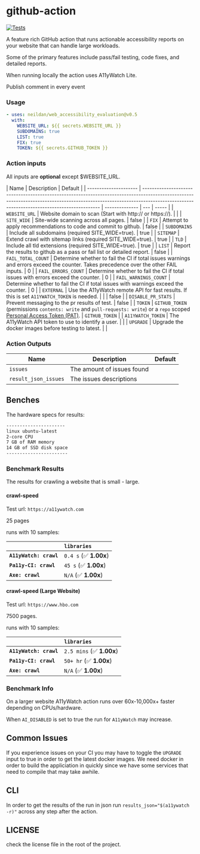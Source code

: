 # github-action

[![Tests](https://github.com/a11ywatch/github-actions/actions/workflows/action.yml/badge.svg)](https://github.com/a11ywatch/github-actions/actions/workflows/action.yml)

A feature rich GitHub action that runs actionable accessibility reports on your website that can handle large workloads.

Some of the primary features include pass/fail testing, code fixes, and detailed reports.

When running locally the action uses A11yWatch Lite.

Publish comment in every event

### Usage

```yaml
- uses: neildan/web_accessibility_evaluation@v0.5
  with:
    WEBSITE_URL: ${{ secrets.WEBSITE_URL }}
    SUBDOMAINS: true
    LIST: true
    FIX: true
    TOKEN: ${{ secrets.GITHUB_TOKEN }}
```

### Action inputs

All inputs are **optional** except $WEBSITE_URL.

| Name                  | Description                                                                                                                                                                                                              | Default        |
| --------------------- | ------------------------------------------------------------------------------------------------------------------------------------------------------------------------------------------------------------------------ | -------------- | --- | ----- |
| `WEBSITE_URL`         | Website domain to scan (Start with http:// or https://).                                                                                                                                                                 |                |
| `SITE_WIDE`           | Site-wide scanning across all pages.                                                                                                                                                                                     | false          |
| `FIX`                 | Attempt to apply recommendations to code and commit to github.                                                                                                                                                           | false          |
| `SUBDOMAINS`          | Include all subdomains (required SITE_WIDE=true).                                                                                                                                                                        | true           |
| `SITEMAP`             | Extend crawl with sitemap links (required SITE_WIDE=true).                                                                                                                                                               | true           |
| `TLD`                 | Include all tld extensions (required SITE_WIDE=true).                                                                                                                                                                    | true           |
| `LIST`                | Report the results to github as a pass or fail list or detailed report.                                                                                                                                                  | false          |
| `FAIL_TOTAL_COUNT`    | Determine whether to fail the CI if total issues warnings and errors exceed the counter. Takes precedence over the other FAIL inputs.                                                                                    | 0              |
| `FAIL_ERRORS_COUNT`   | Determine whether to fail the CI if total issues with errors exceed the counter.                                                                                                                                         | 0              |
| `FAIL_WARNINGS_COUNT` | Determine whether to fail the CI if total issues with warnings exceed the counter.                                                                                                                                       | 0              |
| `EXTERNAL`            | Use the A11yWatch remote API for fast results. If this is set `A11YWATCH_TOKEN` is needed.                                                                                                                               |                |     | false |
| `DISABLE_PR_STATS`    | Prevent messaging to the pr results of test.                                                                                                                                                                             | false          |
| `TOKEN`               | `GITHUB_TOKEN` (permissions `contents: write` and `pull-requests: write`) or a `repo` scoped [Personal Access Token (PAT)](https://docs.github.com/en/github/authenticating-to-github/creating-a-personal-access-token). | `GITHUB_TOKEN` |
| `A11YWATCH_TOKEN`     | The A11yWatch API token to use to identify a user.                                                                                                                                                                       |                |
| `UPGRADE`             | Upgrade the docker images before testing to latest.                                                                                                                                                                      |                |

### Action Outputs

| Name                 | Description                | Default |
| -------------------- | -------------------------- | ------- |
| `issues`             | The amount of issues found |         |
| `result_json_issues` | The issues descriptions    |         |

## Benches

The hardware specs for results:

```sh
----------------------
linux ubuntu-latest
2-core CPU
7 GB of RAM memory
14 GB of SSD disk space
-----------------------
```

### Benchmark Results

The results for crawling a website that is small - large.

#### crawl-speed

Test url: `https://a11ywatch.com`

25 pages

runs with 10 samples:

|                        | `libraries`            |
| :--------------------- | :--------------------- |
| **`A11yWatch: crawl`** | `0.4 s` (✅ **1.00x**) |
| **`Pa11y-CI: crawl`**  | `45 s` (✅ **1.00x**)  |
| **`Axe: crawl`**       | `N/A` (✅ **1.00x**)   |

#### crawl-speed (Large Website)

Test url: `https://www.hbo.com`

7500 pages.

runs with 10 samples:

|                        | `libraries`               |
| :--------------------- | :------------------------ |
| **`A11yWatch: crawl`** | `2.5 mins` (✅ **1.00x**) |
| **`Pa11y-CI: crawl`**  | `50+ hr` (✅ **1.00x**)   |
| **`Axe: crawl`**       | `N/A` (✅ **1.00x**)      |

### Benchmark Info

On a larger website A11yWatch action runs over 60x-10,000x+ faster depending on CPUs/hardware.

When `AI_DISABLED` is set to true the run for `A11yWatch` may increase.

## Common Issues

If you experience issues on your CI you may have to toggle the `UPGRADE` input to true in order to get the latest docker images.
We need docker in order to build the appliciation in quickly since we have some services that need to compile that may take awhile.

## CLI

In order to get the results of the run in json run `results_json="$(a11ywatch -r)"` across any step after the action.

## LICENSE

check the license file in the root of the project.
